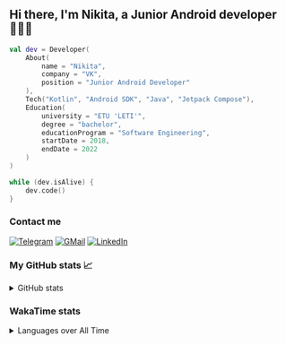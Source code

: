 ## Hi there, I'm Nikita, a Junior Android developer 👨‍💻👋

```kotlin
val dev = Developer(
    About(
        name = "Nikita",
        company = "VK",
        position = "Junior Android Developer"
    ),
    Tech("Kotlin", "Android SDK", "Java", "Jetpack Compose"),
    Education(
        university = "ETU 'LETI'",
        degree = "bachelor",
        educationProgram = "Software Engineering",
        startDate = 2018,
        endDate = 2022
    )
)

while (dev.isAlive) {
    dev.code()
}
```

### Contact me

[![Telegram](https://img.shields.io/badge/Telegram-black?style=for-the-badge&logo=telegram&logoColor=29e9ea)](https://t.me/po4yka)
[![GMail](https://img.shields.io/badge/Gmail-black?style=for-the-badge&logo=gmail&logoColor=d14836)](mailto:pochaev.nik@gmail.com)
[![LinkedIn](https://img.shields.io/badge/linkedin%20-black.svg?&style=for-the-badge&logo=linkedin&logoColor=%230077B5)](https://www.linkedin.com/in/nikita-pochaev-415b5a1a1)

### My GitHub stats 📈

<details>
  <summary>GitHub stats</summary>
  <p align="center">
    <img src="https://github-readme-stats.vercel.app/api?username=po4yka&show_icons=true&theme=dark" />
  </p>
</details>

### WakaTime stats

<details>
  <p><summary>Languages over All Time</summary></p>
  <p align="center">
    <img src="https://wakatime.com/share/@po4yka/71ebadb2-becc-4aa6-ba48-99438bee61f1.svg" height="500" />      
  </p>
</details>
